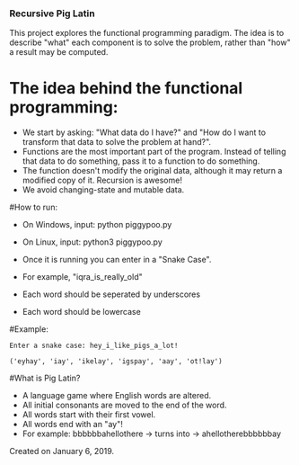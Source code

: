 ### Recursive Pig Latin
This project explores the functional programming paradigm. The idea is to describe "what" each component is to solve the problem, rather than "how" a result may be computed.

# The idea behind the functional programming:
 - We start by asking: "What data do I have?" and "How do I want to transform that data to solve the problem at hand?".
 - Functions are the most important part of the program. Instead of telling that data to do something, pass it to a function to do something. 
 - The function doesn't modify the original data, although it may return a modified copy of it. Recursion is awesome!
 - We avoid changing-state and mutable data.
 
#How to run:
 - On Windows, input:
         python piggypoo.py
 - On Linux, input:
         python3 piggypoo.py
         
 - Once it is running you can enter in a "Snake Case". 
 - For example, "iqra_is_really_old"
 
 - Each word should be seperated by underscores
 - Each word should be lowercase
    
 

#Example:

    Enter a snake case: hey_i_like_pigs_a_lot!
    
    ('eyhay', 'iay', 'ikelay', 'igspay', 'aay', 'ot!lay')
    
#What is Pig Latin?
 - A language game where English words are altered.
 - All initial consonants are moved to the end of the word.
 - All words start with their first vowel.
 - All words end with an "ay"!
 - For example: bbbbbbahellothere -> turns into -> ahellotherebbbbbbay
    

Created on January 6, 2019.
